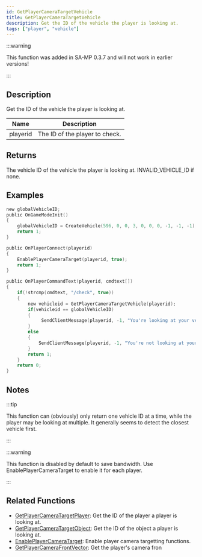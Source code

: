 ```yaml
---
id: GetPlayerCameraTargetVehicle
title: GetPlayerCameraTargetVehicle
description: Get the ID of the vehicle the player is looking at.
tags: ["player", "vehicle"]
---
```


:::warning

This function was added in SA-MP 0.3.7 and will not work in earlier versions!

:::

## Description

Get the ID of the vehicle the player is looking at.

| Name     | Description                    |
| -------- | ------------------------------ |
| playerid | The ID of the player to check. |

## Returns

The vehicle ID of the vehicle the player is looking at. INVALID_VEHICLE_ID if none.

## Examples

```c
new globalVehicleID;
public OnGameModeInit()
{
    globalVehicleID = CreateVehicle(596, 0, 0, 3, 0, 0, 0, -1, -1, -1);
    return 1;
}

public OnPlayerConnect(playerid)
{
    EnablePlayerCameraTarget(playerid, true);
    return 1;
}

public OnPlayerCommandText(playerid, cmdtext[])
{
    if(!strcmp(cmdtext, "/check", true))
    {
        new vehicleid = GetPlayerCameraTargetVehicle(playerid);
        if(vehicleid == globalVehicleID)
        {
             SendClientMessage(playerid, -1, "You're looking at your vehicle!");
        }
        else
        {
            SendClientMessage(playerid, -1, "You're not looking at your vehicle.");
        }
        return 1;
    }
    return 0;
}
```

## Notes

:::tip

This function can (obviously) only return one vehicle ID at a time, while the player may be looking at multiple. It generally seems to detect the closest vehicle first.

:::

:::warning

This function is disabled by default to save bandwidth. Use EnablePlayerCameraTarget to enable it for each player.

:::

## Related Functions

- [GetPlayerCameraTargetPlayer](../functions/GetPlayerCameraTargetPlayer): Get the ID of the player a player is looking at.
- [GetPlayerCameraTargetObject](../functions/GetplayerCameraTargetObject): Get the ID of the object a player is looking at.
- [EnablePlayerCameraTarget](../functions/EnablePlayerCameraTarget): Enable player camera targetting functions.
- [GetPlayerCameraFrontVector](../functions/GetPlayercameraFrontVector): Get the player's camera fron